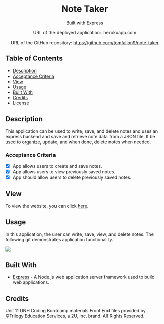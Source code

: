 <div align="center">

# Note Taker

Built with Express

URL of the deployed application: .herokuapp.com

URL of the GitHub repository: https://github.com/tomfallon9/note-taker

</div>

## Table of Contents 

* [Description](#description)
* [Acceptance Criteria](#acceptance-criteria)
* [View](#view)
* [Usage](#usage)
* [Built With](#built-with)
* [Credits](#credits)
* [License](#license)

## Description

This application can be used to write, save, and delete notes and uses an express backend and save and retrieve note data from a JSON file. It be used to organize, update, and when done, delete notes when needed.

### Acceptance Criteria

- [x] App allows users to create and save notes.
- [x] App allows users to view previously saved notes.
- [x] App should allow users to delete previously saved notes.

## View

To view the website, you can click [here](https://.herokuapp.com/).

## Usage

In this application, the user can write, save, view, and delete notes. The following gif demonstrates application functionality.

![](notetaker.gif)

## Built With

* [Express](https://expressjs.com/) - A Node.js web application server framework used to build web applications. 

## Credits
Unit 11 UNH Coding Bootcamp materials 
Front End files provided by ©Trilogy Education Services, a 2U, Inc. brand. All Rights Reserved.



